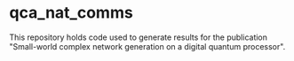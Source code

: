 # qca_nat_comms
This repository holds code used to generate results for the publication "Small-world complex network generation on a digital quantum processor".
